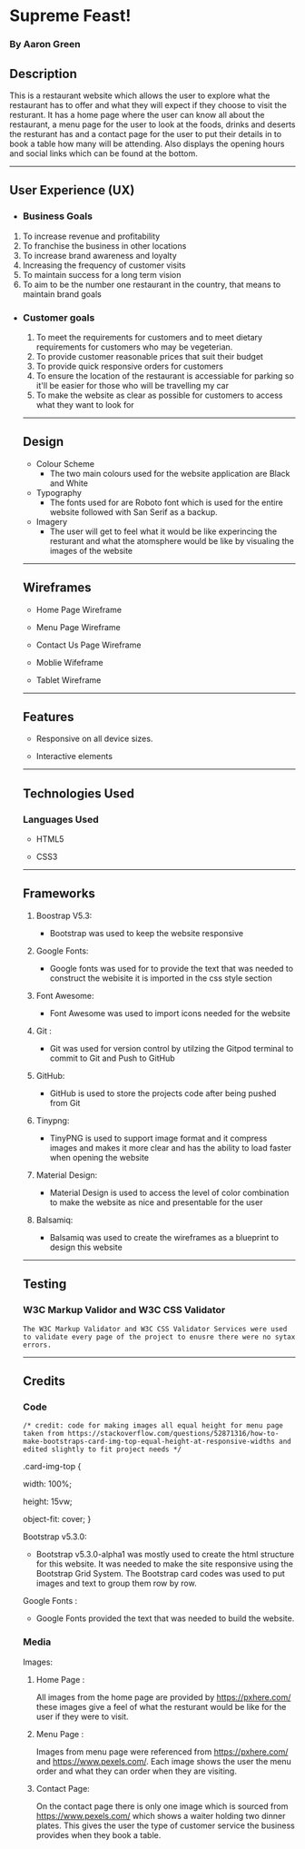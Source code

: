 
# Supreme Feast!

### By Aaron Green

## Description
<p>This is a restaurant website which allows the user to explore what the restaurant has to offer and what they will expect if they choose to visit the resturant. It has a home page where the user can know all about the restaurant, a menu page for the user to look at the foods, drinks and deserts the resturant has and a contact page for the user to put their details in to book a table how many will be attending. Also displays the opening hours and social links which can be found at the bottom.  <p>

----
## User Experience (UX)  
 *  ### Business Goals
  1.   To increase revenue and profitability
  1.   To franchise the business in other locations
  1.   To increase brand awareness and loyalty
  1. Increasing the frequency of customer visits 
  1. To maintain success for a long term vision 
  1. To aim to be the number one restaurant in the country, that means to maintain brand goals  

* ### Customer goals
  1. To meet the requirements for customers and to meet dietary requirements for customers who may be vegeterian. 
  1. To provide customer reasonable prices that suit their budget
  1. To provide quick responsive orders for customers
  1. To ensure the location of the restaurant is accessiable for parking so it'll be easier for those who will be travelling my car 
  1. To make the website as clear as possible for customers to access what they want to look for

  ----
  ## Design
   * Colour Scheme
      * The two main colours used for the website application are Black and White
    * Typography 
      * The fonts used for are Roboto font which is used for the entire website followed with San Serif as a backup. 
    * Imagery 
       * The user will get to feel what it would be like experincing the resturant and what the atomsphere would be like by visualing the images of the website    
    ----
  ## Wireframes
    * Home Page Wireframe
    
    * Menu Page Wireframe 

    * Contact Us Page Wireframe

    * Moblie Wifeframe 

    * Tablet Wireframe
     ----
    ## Features 
     * Responsive on all device sizes. 
     
     * Interactive elements
     ----
     ## Technologies Used 
     
     ### Languages Used

     * HTML5

     * CSS3
     ------
     ## Frameworks
     
     1. Boostrap V5.3:
        * Bootstrap was used to keep the website responsive 

     1. Google Fonts:
        * Google fonts was used for to provide the text that was needed to construct the webisite it is imported in the css style section 

     1. Font Awesome:
        * Font Awesome was used to import icons needed for the website  
     
    1.  Git :
        * Git was used for version control by utilzing the Gitpod terminal to commit to Git and Push to GitHub 

     1. GitHub:
         * GitHub is used to store the projects code after being pushed from Git
     1. Tinypng:
         * TinyPNG is used to support image format and it compress images and makes it more clear and has the ability to load faster when opening the website
     1. Material Design:
        * Material Design is used to access the level of color combination to make the website as nice and presentable for the user
    1. Balsamiq:
       * Balsamiq was used to create the wireframes as a blueprint to design this website    
     -----
    ## Testing
     ### W3C Markup Validor and W3C CSS Validator
      The W3C Markup Validator and W3C CSS Validator Services were used to validate every page of the project to enusre there were no sytax errors. 
     ------
    ## Credits
    
   ### Code
      /* credit: code for making images all equal height for menu page taken from https://stackoverflow.com/questions/52871316/how-to-make-bootstraps-card-img-top-equal-height-at-responsive-widths and edited slightly to fit project needs */
    
     .card-img-top {
      <p> width: 100%; </p>
      <p> height: 15vw; </p>
      object-fit: cover;
      }



   Bootstrap v5.3.0:
    * Bootstrap v5.3.0-alpha1 was mostly used to create the html structure for this website. It was needed to make the site responsive using the Bootstrap Grid System. The Bootstrap card codes was used to put images and text to group them row by row. 

    Google Fonts :
    * Google Fonts provided the text that was needed to build the website.



    ### Media
   Images:
    1. Home Page :   
     
       All images from the home page are provided by https://pxhere.com/ these images give a feel of what the resturant would be like for the user if they were to visit. 

    1. Menu Page : 
    
       Images from menu page were referenced from  https://pxhere.com/ and https://www.pexels.com/. Each image shows the user the menu order and what they can order when they are visiting.

    1. Contact Page:

       On the contact page there is only one image which is sourced from https://www.pexels.com/ which shows a waiter holding two dinner plates. This gives the user the type of customer service the business provides when they book a table.   

